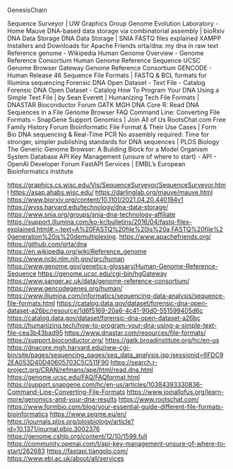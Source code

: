 GenesisChain

Sequence Surveyor | UW Graphics Group
Genome Evolution Laboratory - Home
Mauve
DNA-based data storage via combinatorial assembly | bioRxiv
DNA Data Storage
DNA Data Storage | SNIA
FASTQ files explained
XAMPP Installers and Downloads for Apache Friends
orta/dna: my dna in raw text
Reference genome - Wikipedia
Human Genome Overview - Genome Reference Consortium
Human Genome Reference Sequence
UCSC Genome Browser Gateway
Genome Reference Consortium
GENCODE - Human Release 46
Sequence File Formats | FASTQ & BCL formats for Illumina sequencing
Forensic DNA Open Dataset - Text File - Catalog
Forensic DNA Open Dataset - Catalog
How To Program Your DNA Using a Simple Text File | by Sean Everett | Humanizing Tech
File Formats | DNASTAR
Bioconductor Forum
GATK
MGH DNA Core
R: Read DNA Sequences in a File
Genome Browser FAQ
Command Line: Converting File Formats – SnapGene Support
Genomics | Join All of Us
RootsChat.com Free Family History Forum
Bioinformatic File Format & Their Use Cases | Form Bio
DNA sequencing & Real-Time PCR
No assembly required: Time for stronger, simpler publishing standards for DNA sequences | PLOS Biology
The Generic Genome Browser: A Building Block for a Model Organism System Database
API Key Management (unsure of where to start) - API - OpenAI Developer Forum
FastAPI
Services | EMBL’s European Bioinformatics Institute 

https://graphics.cs.wisc.edu/Vis/SequenceSurveyor/SequenceSurveyor.html
https://asap.ahabs.wisc.edu/
https://darlinglab.org/mauve/mauve.html
https://www.biorxiv.org/content/10.1101/2021.04.20.440194v1
https://wyss.harvard.edu/technology/dna-data-storage/
https://www.snia.org/groups/snia-dna-technology-affiliate
https://support.illumina.com/ko-kr/bulletins/2016/04/fastq-files-explained.html#:~:text=A%20FASTQ%20file%20is%20a,FASTQ%20file%20generation%20is%20demultiplexing.
https://www.apachefriends.org/
https://github.com/orta/dna
https://en.wikipedia.org/wiki/Reference_genome
https://www.ncbi.nlm.nih.gov/grc/human
https://www.genome.gov/genetics-glossary/Human-Genome-Reference-Sequence
https://genome.ucsc.edu/cgi-bin/hgGateway
https://www.sanger.ac.uk/data/genome-reference-consortium/
https://www.gencodegenes.org/human/
https://www.illumina.com/informatics/sequencing-data-analysis/sequence-file-formats.html
https://catalog.data.gov/dataset/forensic-dna-open-dataset-a26bc/resource/1d6f5169-20a6-4c41-90d0-551599405d6c
https://catalog.data.gov/dataset/forensic-dna-open-dataset-a26bc
https://humanizing.tech/how-to-program-your-dna-using-a-simple-text-file-cea3b43bad95
https://www.dnastar.com/resources/file-formats/
https://support.bioconductor.org/
https://gatk.broadinstitute.org/hc/en-us
https://dnacore.mgh.harvard.edu/new-cgi-bin/site/pages/sequencing_pages/seq_data_analysis.jsp;jsessionid=6FDC92EA053D40D40605703C5C511F90
https://search.r-project.org/CRAN/refmans/ape/html/read.dna.html
https://genome.ucsc.edu/FAQ/FAQformat.html
https://support.snapgene.com/hc/en-us/articles/10384393330836-Command-Line-Converting-File-Formats
https://www.joinallofus.org/learn-more/genomics-and-your-dna-results
https://www.rootschat.com/
https://www.formbio.com/blog/your-essential-guide-different-file-formats-bioinformatics
https://www.seqme.eu/en/
https://journals.plos.org/plosbiology/article?id=10.1371/journal.pbio.3002376
https://genome.cshlp.org/content/12/10/1599.full
https://community.openai.com/t/api-key-management-unsure-of-where-to-start/262683
https://fastapi.tiangolo.com/
https://www.ebi.ac.uk/about/all/services
